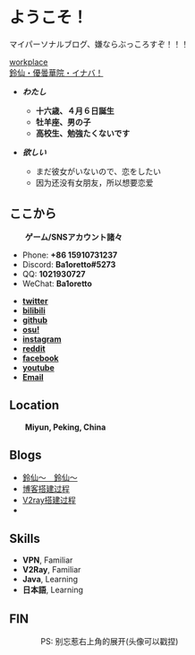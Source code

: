 # ようこそ！

マイパーソナルブログ、嫌ならぶっころすぞ！！！

[workplace](/assets/content/Resume/workplace.png)  
[鈴仙・優曇華院・イナバ！](/assets/content/Reisen/Inaba.html)


<!-- .slide vertical=true -->
- ***わたし***
    - **十六歳、４月６日誕生**
    - **牡羊座、男の子**
    - **高校生、勉強たくないです**

- ***欲しい***  
    - まだ彼女がいないので、恋をしたい  
    - 因为还没有女朋友，所以想要恋爱

<!-- .slide -->
## ここから
&emsp;&emsp;**ゲーム/SNSアカウント諸々**

<!-- .slide vertical=true -->
- Phone: **+86 15910731237**
- Discord: **Ba1oretto#5273**
- QQ: **1021930727**
- WeChat: **Ba1oretto**

<!-- .slide -->
- **[twitter](https://twitter.com/ZeroTwo08100166)**
- **[bilibili](https://space.bilibili.com/361996128)**
- **[github](https://github.com/Ba1oretto)**
- **[osu!](https://osu.ppy.sh/users/18794761)**
- **[instagram](https://www.instagram.com/baioretto_w/)**
- **[reddit](https://www.reddit.com/user/Ba1oretto)**
- **[facebook](https://www.facebook.com/profile.php?id=100029532212638)**
- **[youtube](https://www.youtube.com/channel/UC_Gaj5YRUTnJ6aqrX5KEAIA)**
- **[Email](mailto:1021930727@qq.com)**

<!-- .slide vertical=true -->
## Location
&emsp;&emsp;**Miyun, Peking, China**

<!-- .slide -->
## Blogs

- [鈴仙～　鈴仙～](http://ba1oretto.github.io/_posts/2021-05-09-reisen/)
- [博客搭建过程](http://ba1oretto.github.io/_posts/2021-04-10-create-blog/)
- [V2ray搭建过程](http://ba1oretto.github.io/_posts/2021-05-10-v2ray/)
- []()

<!-- .slide vertical=true -->
## Skills

- **VPN**, Familiar
- **V2Ray**, Familiar
- **Java**, Learning
- **日本語**, Learning

<!-- .slide -->
## **FIN**
&emsp;&emsp;&emsp;&emsp;PS: 别忘惹右上角的展开(头像可以戳捏)
